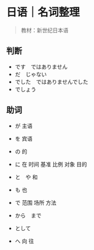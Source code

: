 # 日语｜名词整理

> 教材：新世纪日本语

## 判断

- です　ではありません
- だ　じゃない
- でした　ではありませんでした
- でしょう

## 助词

- が 主语
- を 宾语

- の 的
- に 在 时间 基准 比例 对象 目的
- と　や 和
- も 也
- で 范围 场所 方法
- から　まで
- として
- へ 向 往
